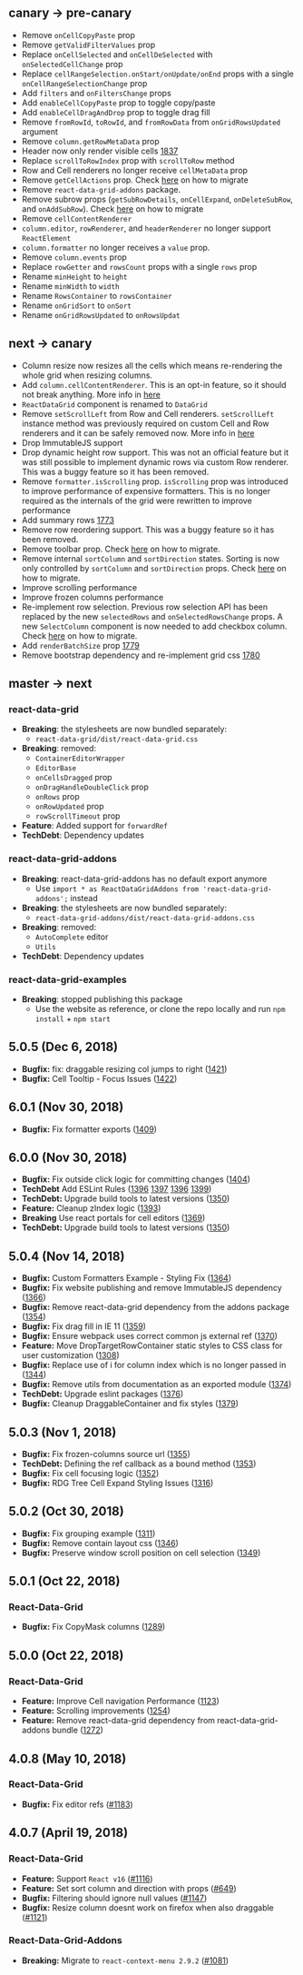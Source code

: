 ## canary -> pre-canary
- Remove `onCellCopyPaste` prop
- Remove `getValidFilterValues` prop
- Replace `onCellSelected` and `onCellDeSelected` with `onSelectedCellChange` prop
- Replace `cellRangeSelection.onStart/onUpdate/onEnd` props with a single `onCellRangeSelectionChange` prop
- Add `filters` and `onFiltersChange` props
- Add `enableCellCopyPaste` prop to toggle copy/paste
- Add `enableCellDragAndDrop` prop to toggle drag fill
- Remove `fromRowId`, `toRowId`, and `fromRowData` from `onGridRowsUpdated` argument
- Remove `column.getRowMetaData` prop
- Header now only render visible cells [1837](https://github.com/adazzle/react-data-grid/pull/1837)
- Replace `scrollToRowIndex` prop with `scrollToRow` method
- Row and Cell renderers no longer receive `cellMetaData` prop
- Remove `getCellActions` prop. Check [here](https://github.com/adazzle/react-data-grid/pull/1845) on how to migrate
- Remove `react-data-grid-addons` package.
- Remove subrow props (`getSubRowDetails`, `onCellExpand`, `onDeleteSubRow`, and `onAddSubRow`). Check [here](https://github.com/adazzle/react-data-grid/pull/1853) on how to migrate
- Remove `cellContentRenderer`
- `column.editor`, `rowRenderer`, and `headerRenderer` no longer support `ReactElement`
- `column.formatter` no longer receives a `value` prop.
- Remove `column.events` prop
- Replace `rowGetter` and `rowsCount` props with a single `rows` prop
- Rename `minHeight` to `height`
- Rename `minWidth` to `width`
- Rename `RowsContainer` to `rowsContainer`
- Rename `onGridSort` to `onSort`
- Rename `onGridRowsUpdated` to `onRowsUpdat`

## next -> canary
- Column resize now resizes all the cells which means re-rendering the whole grid when resizing columns.
- Add `column.cellContentRenderer`. This is an opt-in feature, so it should not break anything. More info in [here](https://gist.github.com/nstepien/090298c3c2d94324cb332c33d82fdcfb)
- `ReactDataGrid` component is renamed to `DataGrid`
- Remove `setScrollLeft` from Row and Cell renderers. `setScrollLeft` instance method was previously required on custom Cell and Row renderers and it can be safely removed now. More info in [here](https://github.com/adazzle/react-data-grid/pull/1793)
- Drop ImmutableJS support
- Drop dynamic height row support. This was not an official feature but it was still possible to implement dynamic rows via custom Row renderer. This was a buggy feature so it has been removed.
- Remove `formatter.isScrolling` prop. `isScrolling` prop was introduced to improve performance of expensive formatters. This is no longer required as the internals of the grid were rewritten to improve performance
- Add summary rows [1773](https://github.com/adazzle/react-data-grid/pull/1773)
- Remove row reordering support. This was a buggy feature so it has been removed. 
- Remove toolbar prop. Check [here](https://github.com/adazzle/react-data-grid/pull/1769) on how to migrate.
- Remove internal `sortColumn` and `sortDirection` states. Sorting is now only controlled by `sortColumn` and `sortDirection` props. Check [here](https://github.com/adazzle/react-data-grid/pull/1768) on how to migrate.
- Improve scrolling performance
- Improve frozen columns performance
- Re-implement row selection. Previous row selection API has been replaced by the new `selectedRows` and `onSelectedRowsChange` props. A new `SelectColumn` component is now needed to add checkbox column. Check [here](https://github.com/adazzle/react-data-grid/pull/1762) on how to migrate.
- Add `renderBatchSize` prop [1779](https://github.com/adazzle/react-data-grid/pull/1779)
- Remove bootstrap dependency and re-implement grid css [1780](https://github.com/adazzle/react-data-grid/pull/1780)

## master -> next

### react-data-grid

- **Breaking**: the stylesheets are now bundled separately:
  - `react-data-grid/dist/react-data-grid.css`
- **Breaking**: removed:
  - `ContainerEditorWrapper`
  - `EditorBase`
  - `onCellsDragged` prop
  - `onDragHandleDoubleClick` prop
  - `onRows` prop
  - `onRowUpdated` prop
  - `rowScrollTimeout` prop
- **Feature**: Added support for `forwardRef`
- **TechDebt**: Dependency updates

### react-data-grid-addons

- **Breaking**: react-data-grid-addons has no default export anymore
  - Use `import * as ReactDataGridAddons from 'react-data-grid-addons';` instead
- **Breaking**: the stylesheets are now bundled separately:
  - `react-data-grid-addons/dist/react-data-grid-addons.css`
- **Breaking**: removed:
  - `AutoComplete` editor
  - `Utils`
- **TechDebt**: Dependency updates

### react-data-grid-examples

- **Breaking**: stopped publishing this package
  - Use the website as reference, or clone the repo locally and run `npm install` + `npm start`


## 5.0.5 (Dec 6, 2018)
- **Bugfix:** fix: draggable resizing col jumps to right ([1421](https://github.com/adazzle/react-data-grid/pull/1421))
- **Bugfix:** Cell Tooltip - Focus Issues ([1422](https://github.com/adazzle/react-data-grid/pull/1422))

## 6.0.1 (Nov 30, 2018)
- **Bugfix:** Fix formatter exports ([1409](https://github.com/adazzle/react-data-grid/pull/1409))

## 6.0.0 (Nov 30, 2018)
- **Bugfix:** Fix outside click logic for committing changes ([1404](https://github.com/adazzle/react-data-grid/pull/1404))
- **TechDebt** Add ESLint Rules ([1396](https://github.com/adazzle/react-data-grid/pull/1396) [1397](https://github.com/adazzle/react-data-grid/pull/1397) [1396](https://github.com/adazzle/react-data-grid/pull/1398) [1399](https://github.com/adazzle/react-data-grid/pull/1399))
- **TechDebt:** Upgrade build tools to latest versions ([1350](https://github.com/adazzle/react-data-grid/pull/1350))
- **Feature:** Cleanup zIndex logic ([1393](https://github.com/adazzle/react-data-grid/pull/1393))
- **Breaking** Use react portals for cell editors ([1369](https://github.com/adazzle/react-data-grid/pull/1369))
- **TechDebt:** Upgrade build tools to latest versions ([1350](https://github.com/adazzle/react-data-grid/pull/1350))

## 5.0.4 (Nov 14, 2018)
- **Bugfix:** Custom Formatters Example - Styling Fix ([1364](https://github.com/adazzle/react-data-grid/pull/1364))
- **Bugfix:** Fix website publishing and remove ImmutableJS dependency ([1366](https://github.com/adazzle/react-data-grid/pull/1366))
- **Bugfix:** Remove react-data-grid dependency from the addons package ([1354](https://github.com/adazzle/react-data-grid/pull/1354))
- **Bugfix:** Fix drag fill in IE 11 ([1359](https://github.com/adazzle/react-data-grid/pull/1359))
- **Bugfix:** Ensure webpack uses correct common js external ref ([1370](https://github.com/adazzle/react-data-grid/pull/1370))
- **Feature:** Move DropTargetRowContainer static styles to CSS class for user customization ([1308](https://github.com/adazzle/react-data-grid/pull/1308))
- **Bugfix:** Replace use of i for column index which is no longer passed in ([1344](https://github.com/adazzle/react-data-grid/pull/1344))
- **Bugfix:** Remove utils from documentation as an exported module ([1374](https://github.com/adazzle/react-data-grid/pull/1374))
- **TechDebt:** Upgrade eslint packages ([1376](https://github.com/adazzle/react-data-grid/pull/1376))
- **Bugfix:** Cleanup DraggableContainer and fix styles ([1379](https://github.com/adazzle/react-data-grid/pull/1379))

## 5.0.3 (Nov 1, 2018)
- **Bugfix:** Fix frozen-columns source url ([1355](https://github.com/adazzle/react-data-grid/pull/1355))
- **TechDebt:** Defining the ref callback as a bound method ([1353](https://github.com/adazzle/react-data-grid/pull/1353))
- **Bugfix:** Fix cell focusing logic ([1352](https://github.com/adazzle/react-data-grid/pull/1352))
- **Bugfix:** RDG Tree Cell Expand Styling Issues ([1316](https://github.com/adazzle/react-data-grid/pull/1316))

## 5.0.2 (Oct 30, 2018)
- **Bugfix:** Fix grouping example ([1311](https://github.com/adazzle/react-data-grid/pull/1311))
- **Bugfix:** Remove contain layout css ([1346](https://github.com/adazzle/react-data-grid/pull/1346))
- **Bugfix:** Preserve window scroll position on cell selection ([1349](https://github.com/adazzle/react-data-grid/pull/1346))

## 5.0.1 (Oct 22, 2018)

### React-Data-Grid
- **Bugfix:** Fix CopyMask columns ([1289](https://github.com/adazzle/react-data-grid/pull/1272))


## 5.0.0 (Oct 22, 2018)

### React-Data-Grid
- **Feature:** Improve Cell navigation Performance ([1123](https://github.com/adazzle/react-data-grid/pull/1123))
- **Feature:** Scrolling improvements ([1254](https://github.com/adazzle/react-data-grid/pull/1254))
- **Feature:** Remove react-data-grid dependency from react-data-grid-addons bundle  ([1272](https://github.com/adazzle/react-data-grid/pull/1272))



## 4.0.8 (May 10, 2018)

### React-Data-Grid
- **Bugfix:** Fix editor refs ([#1183](https://github.com/adazzle/react-data-grid/pull/1183))

## 4.0.7 (April 19, 2018)

### React-Data-Grid
- **Feature:** Support `React v16` ([#1116](https://github.com/adazzle/react-data-grid/pull/1116))
- **Feature:** Set sort column and direction with props ([#649](https://github.com/adazzle/react-data-grid/pull/649))
- **Bugfix:** Filtering should ignore null values ([#1147](https://github.com/adazzle/react-data-grid/pull/1147))
- **Bugfix:** Resize column doesnt work on firefox when also draggable ([#1121](https://github.com/adazzle/react-data-grid/pull/1121))

### React-Data-Grid-Addons
- **Breaking:** Migrate to `react-context-menu 2.9.2` ([#1081](https://github.com/adazzle/react-data-grid/pull/1081))
